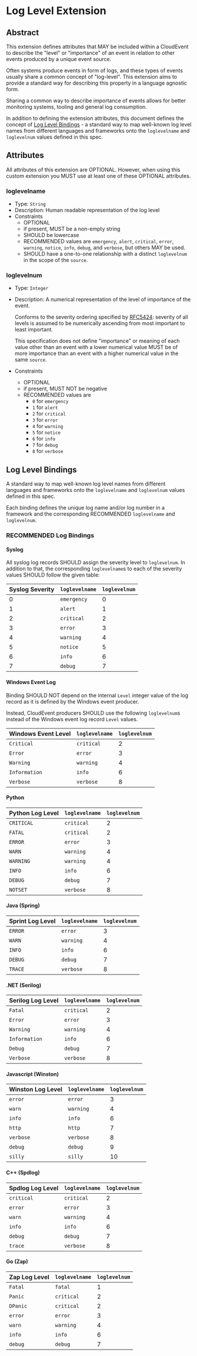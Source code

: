 # Log Level Extension

## Abstract
This extension defines attributes that MAY be included within a CloudEvent
to describe the "level" or "importance" of an event in relation to other events
produced by a unique event source.

Often systems produce events in form of logs, and these types of events usually share
a common concept of "log-level". This extension aims to provide a standard way for 
describing this property in a language agnostic form. 

Sharing a common way to describe importance of events allows for better monitoring 
systems, tooling and general log consumption.

In addition to defining the extension attributes, this document defines 
the concept of [Log Level Bindings](#log-level-bindings) - a standard way to map 
well-known log level names from different languages and frameworks 
onto the `loglevelname` and `loglevelnum` values defined in this spec. 

## Attributes

All attributes of this extension are OPTIONAL. However, when using this 
custom extension you MUST use at least one of these OPTIONAL attributes. 

### loglevelname 

- Type: `String`
- Description: Human readable representation of the log level
- Constraints
  - OPTIONAL
  - if present, MUST be a non-empty string
  - SHOULD be lowercase
  - RECOMMENDED values are `emergency`, `alert`, `critical`, `error`, 
    `warning`, `notice`, `info`, `debug`, and `verbose`, but others MAY be used.
  - SHOULD have a one-to-one relationship with a distinct `loglevelnum` in the scope of
    the `source`.

### loglevelnum 

- Type: `Integer`
- Description: A numerical representation of the level of importance of the event. 
  
  Conforms to the severity ordering specified by 
  [RFC5424](https://www.rfc-editor.org/rfc/rfc5424.html#section-6.2.1): severity of
  all levels is assumed to be numerically ascending from most important to least
  important.
  
  This specification does not define "importance" or meaning of each value other than
  an event with a lower numerical value MUST be of more importance than an event with
  a higher numerical value in the same `source`.

- Constraints
  - OPTIONAL
  - if present, MUST NOT be negative
  - RECOMMENDED values are
    - `0` for `emergency`
    - `1` for `alert`
    - `2` for `critical`
    - `3` for `error`
    - `4` for `warning`
    - `5` for `notice`
    - `6` for `info`
    - `7` for `debug`
    - `8` for `verbose`

## Log Level Bindings

A standard way to map well-known log level names from different languages and 
frameworks onto the `loglevelname` and `loglevelnum` values defined in this spec. 

Each binding defines the unique log name and/or log number in a framework and the 
corresponding RECOMMENDED `loglevelname` and `loglevelnum`.

### RECOMMENDED Log Bindings

#### Syslog

All syslog log records SHOULD assign the severity level to `loglevelnum`. 
In addition to that, the corresponding `loglevelname`s to each of the severity values 
SHOULD follow the given table: 

| Syslog Severity | `loglevelname` | `loglevelnum` |
| --------------- | -------------- | ------------- |
| 0               | `emergency`    | 0             |
| 1               | `alert`        | 1             |
| 2               | `critical`     | 2             |
| 3               | `error`        | 3             |
| 4               | `warning`      | 4             |
| 5               | `notice`       | 5             |
| 6               | `info`         | 6             |
| 7               | `debug`        | 7             |

#### Windows Event Log
Binding SHOULD NOT depend on the internal `Level` integer value of the log 
record as it is defined by the Windows event producer. 

Instead, CloudEvent producers SHOULD use the following `loglevelnum`s instead of 
the Windows event log record `Level` values.

| Windows Event Level | `loglevelname` | `loglevelnum` |
| ------------------- | -------------- | ------------- |
| `Critical`          | `critical`     | 2             |
| `Error`             | `error`        | 3             |
| `Warning`           | `warning`      | 4             |
| `Information`       | `info`         | 6             |
| `Verbose`           | `verbose`      | 8             |

#### Python
| Python Log Level | `loglevelname` | `loglevelnum` |
| ---------------- | -------------- | ------------- |
| `CRITICAL`       | `critical`     | 2             |
| `FATAL`          | `critical`     | 2             |
| `ERROR`          | `error`        | 3             |
| `WARN`           | `warning`      | 4             |
| `WARNING`        | `warning`      | 4             |
| `INFO`           | `info`         | 6             |
| `DEBUG`          | `debug`        | 7             |
| `NOTSET`         | `verbose`      | 8             |

#### Java (Spring)
| Sprint Log Level | `loglevelname` | `loglevelnum` |
| ---------------- | -------------- | ------------- |
| `ERROR`          | `error`        | 3             |
| `WARN`           | `warning`      | 4             |
| `INFO`           | `info`         | 6             |
| `DEBUG`          | `debug`        | 7             |
| `TRACE`          | `verbose`      | 8             |

#### .NET (Serilog)
| Serilog Log Level | `loglevelname` | `loglevelnum` |
| ----------------- | -------------- | ------------- |
| `Fatal`           | `critical`     | 2             |
| `Error`           | `error`        | 3             |
| `Warning`         | `warning`      | 4             |
| `Information`     | `info`         | 6             |
| `Debug`           | `debug`        | 7             |
| `Verbose`         | `verbose`      | 8             |

#### Javascript (Winston)
| Winston Log Level | `loglevelname` | `loglevelnum` |
| ----------------- | -------------- | ------------- |
| `error`           | `error`        | 3             |
| `warn`            | `warning`      | 4             |
| `info`            | `info`         | 6             |
| `http`            | `http`         | 7             |
| `verbose`         | `verbose`      | 8             |
| `debug`           | `debug`        | 9             |
| `silly`           | `silly`        | 10            |

#### C++ (Spdlog)
| Spdlog Log Level | `loglevelname` | `loglevelnum` |
| ---------------- | -------------- | ------------- |
| `critical`       | `critical`     | 2             |
| `error`          | `error`        | 3             |
| `warn`           | `warning`      | 4             |
| `info`           | `info`         | 6             |
| `debug`          | `debug`        | 7             |
| `trace`          | `verbose`      | 8             |

#### Go (Zap)
| Zap Log Level | `loglevelname` | `loglevelnum` |
| ------------- | -------------- | ------------- |
| `Fatal`       | `fatal`        | 1             |
| `Panic`       | `critical`     | 2             |
| `DPanic`      | `critical`     | 2             |
| `error`       | `error`        | 3             |
| `warn`        | `warning`      | 4             |
| `info`        | `info`         | 6             |
| `debug`       | `debug`        | 7             |